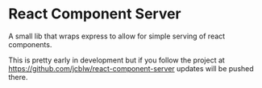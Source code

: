 # React Component Server

A small lib that wraps express to allow for simple serving of react components.

This is pretty early in development but if you follow the project at https://github.com/jcblw/react-component-server updates will be pushed there.
